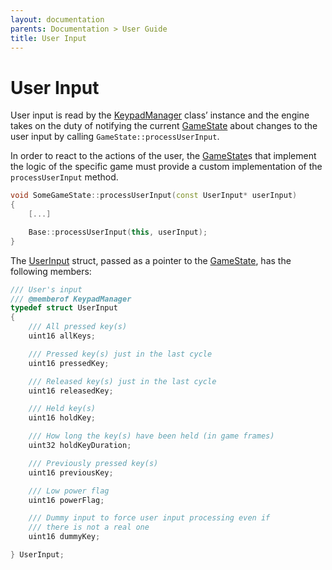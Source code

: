 ```yaml
---
layout: documentation
parents: Documentation > User Guide
title: User Input
---
```


# User Input

User input is read by the [KeypadManager](/documentation/api/class-keypadmanager/) class’ instance and the engine takes on the duty of notifying the current [GameState](/documentation/api/class-game-state/) about changes to the user input by calling `GameState::processUserInput`.

In order to react to the actions of the user, the [GameState](/documentation/api/class-game-state/)s that implement the logic of the specific game must provide a custom implementation of the `processUserInput` method.

```cpp
void SomeGameState::processUserInput(const UserInput* userInput)
{
    [...]

    Base::processUserInput(this, userInput);
}
```

The [UserInput](/documentation/api/class-userinput/) struct, passed as a pointer to the [GameState](/documentation/api/class-game-state/), has the following members:

```cpp
/// User's input
/// @memberof KeypadManager
typedef struct UserInput
{
    /// All pressed key(s)
    uint16 allKeys;

    /// Pressed key(s) just in the last cycle
    uint16 pressedKey;

    /// Released key(s) just in the last cycle
    uint16 releasedKey;

    /// Held key(s)
    uint16 holdKey;

    /// How long the key(s) have been held (in game frames)
    uint32 holdKeyDuration;

    /// Previously pressed key(s)
    uint16 previousKey;

    /// Low power flag
    uint16 powerFlag;

    /// Dummy input to force user input processing even if
    /// there is not a real one
    uint16 dummyKey;

} UserInput;
```
